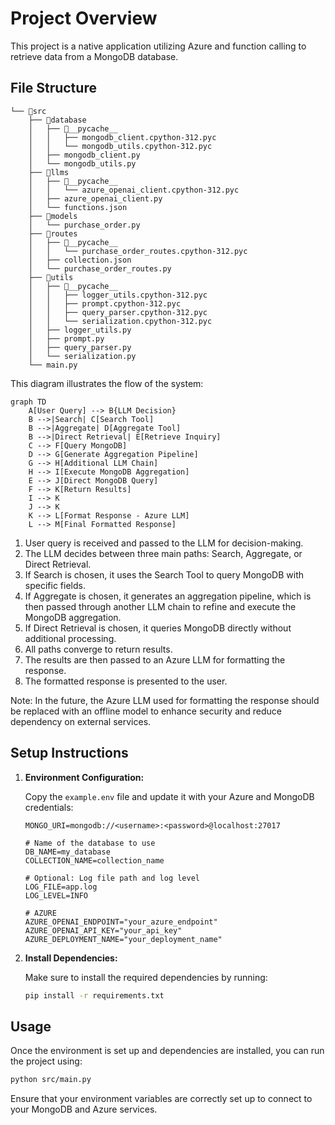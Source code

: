 # Project Overview

This project is a native application utilizing Azure and function calling to retrieve data from a MongoDB database.

## File Structure

```
└── 📁src
    ├── 📁database
    │   ├── 📁__pycache__
    │   │   ├── mongodb_client.cpython-312.pyc
    │   │   └── mongodb_utils.cpython-312.pyc
    │   ├── mongodb_client.py
    │   └── mongodb_utils.py
    ├── 📁llms
    │   ├── 📁__pycache__
    │   │   └── azure_openai_client.cpython-312.pyc
    │   ├── azure_openai_client.py
    │   └── functions.json
    ├── 📁models
    │   └── purchase_order.py
    ├── 📁routes
    │   ├── 📁__pycache__
    │   │   └── purchase_order_routes.cpython-312.pyc
    │   ├── collection.json
    │   └── purchase_order_routes.py
    ├── 📁utils
    │   ├── 📁__pycache__
    │   │   ├── logger_utils.cpython-312.pyc
    │   │   ├── prompt.cpython-312.pyc
    │   │   ├── query_parser.cpython-312.pyc
    │   │   └── serialization.cpython-312.pyc
    │   ├── logger_utils.py
    │   ├── prompt.py
    │   ├── query_parser.py
    │   └── serialization.py
    └── main.py
```

This diagram illustrates the flow of the system:
```mermaid
graph TD
    A[User Query] --> B{LLM Decision}
    B -->|Search| C[Search Tool]
    B -->|Aggregate| D[Aggregate Tool]
    B -->|Direct Retrieval| E[Retrieve Inquiry]
    C --> F[Query MongoDB]
    D --> G[Generate Aggregation Pipeline]
    G --> H[Additional LLM Chain]
    H --> I[Execute MongoDB Aggregation]
    E --> J[Direct MongoDB Query]
    F --> K[Return Results]
    I --> K
    J --> K
    K --> L[Format Response - Azure LLM]
    L --> M[Final Formatted Response]
```
1. User query is received and passed to the LLM for decision-making.
2. The LLM decides between three main paths: Search, Aggregate, or Direct Retrieval.
3. If Search is chosen, it uses the Search Tool to query MongoDB with specific fields.
4. If Aggregate is chosen, it generates an aggregation pipeline, which is then passed through another LLM chain to refine and execute the MongoDB aggregation.
5. If Direct Retrieval is chosen, it queries MongoDB directly without additional processing.
6. All paths converge to return results.
7. The results are then passed to an Azure LLM for formatting the response.
8. The formatted response is presented to the user.

Note: In the future, the Azure LLM used for formatting the response should be replaced with an offline model to enhance security and reduce dependency on external services.

## Setup Instructions

1. **Environment Configuration:**

   Copy the `example.env` file and update it with your Azure and MongoDB credentials:

   ```plaintext
   MONGO_URI=mongodb://<username>:<password>@localhost:27017

   # Name of the database to use
   DB_NAME=my_database
   COLLECTION_NAME=collection_name

   # Optional: Log file path and log level
   LOG_FILE=app.log
   LOG_LEVEL=INFO

   # AZURE
   AZURE_OPENAI_ENDPOINT="your_azure_endpoint"
   AZURE_OPENAI_API_KEY="your_api_key"
   AZURE_DEPLOYMENT_NAME="your_deployment_name"
   ```

2. **Install Dependencies:**

   Make sure to install the required dependencies by running:

   ```bash
   pip install -r requirements.txt
   ```

## Usage

Once the environment is set up and dependencies are installed, you can run the project using:

```bash
python src/main.py
```

Ensure that your environment variables are correctly set up to connect to your MongoDB and Azure services.
